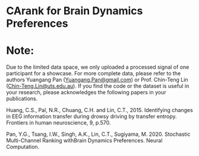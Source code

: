 # CArank for Brain Dynamics Preferences


# Note: 
Due to the limited data space, we only uploaded a processed signal of one participant for a showcase. For more complete data, please refer to the authors Yuangang Pan (Yuangang.Pan@gmail.com) or Prof. Chin-Teng Lin (Chin-Teng.Lin@uts.edu.au). 
If you find the code or the dataset is useful in your research, please acknowledges the following papers in your publications.

Huang, C.S., Pal, N.R., Chuang, C.H. and Lin, C.T., 2015. Identifying changes in EEG information transfer during drowsy driving by transfer entropy. Frontiers in human neuroscience, 9, p.570.

Pan, Y.G., Tsang, I.W., Singh, A.K., Lin, C.T., Sugiyama, M. 2020. Stochastic Multi-Channel Ranking withBrain Dynamics Preferences. Neural Computation.
